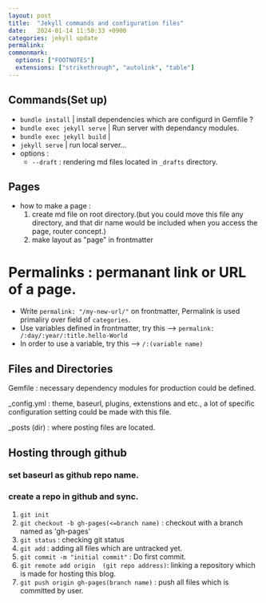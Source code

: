 ```yaml
---
layout: post
title:  "Jekyll commands and configuration files"
date:   2024-01-14 11:50:33 +0900
categories: jekyll update
permalink: 
commonmark:
  options: ["FOOTNOTES"]
  extensions: ["strikethrough", "autolink", "table"]
---
```


## Commands(Set up)
- `bundle install` | install dependencies which are configurd in Gemfile ?
- `bundle exec jekyll serve` | Run server with dependancy modules.
- `bundle exec jekyll build` |
- `jekyll serve` | run local server...
- options :
  + `--draft` : rendering md files located in `_drafts` directory.



## Pages

- how to make a page :
    1. create md file on root directory.(but you could move this file any directory, and that dir name would be included when you access the page, router concept.)
    2. make layout as "page" in frontmatter

# Permalinks : permanant link or URL of a page.
- Write `permalink: "/my-new-url/"` on frontmatter, Permalink is used primaliry over field of `categories`.
- Use variables defined in frontmatter, try this -->  `permalink: /:day/:year/:title.hello-World`
- In order to use a variable, try this --> `/:(variable name)`




## Files and Directories
Gemfile :
necessary dependency modules for production could be defined.

_config.yml :
theme, baseurl, plugins, extenstions and etc., a lot of specific configuration setting could be made with this file.

_posts (dir) :
where posting files are located.


## Hosting through github
### set baseurl as github repo name.
### create a repo in github and sync.
1. `git init`
2. `git checkout -b gh-pages(<=branch name)` : checkout with a branch named as 'gh-pages'
3. `git status` : checking git status
4. `git add` : adding all files which are untracked yet.
5. `git commit -m "initial commit"` : Do first commit.
6. `git remote add origin  (git repo address)`: linking a repository which is made for hosting this blog.
7. `git push origin gh-pages(branch name)` : push all files which is committed by user.